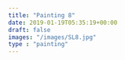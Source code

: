 ```yaml
---
title: "Painting 8"
date: 2019-01-19T05:35:19+00:00
draft: false
images: "/images/SL8.jpg"
type : "painting"
---
```

